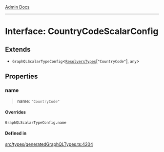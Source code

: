 [Admin Docs](/)

***

# Interface: CountryCodeScalarConfig

## Extends

- `GraphQLScalarTypeConfig`\<[`ResolversTypes`](../type-aliases/ResolversTypes.md)\[`"CountryCode"`\], `any`\>

## Properties

### name

> **name**: `"CountryCode"`

#### Overrides

`GraphQLScalarTypeConfig.name`

#### Defined in

[src/types/generatedGraphQLTypes.ts:4204](https://github.com/Suyash878/talawa-api/blob/cfd688207611ba245c99edd8dbaccb2cdbf6a043/src/types/generatedGraphQLTypes.ts#L4204)
